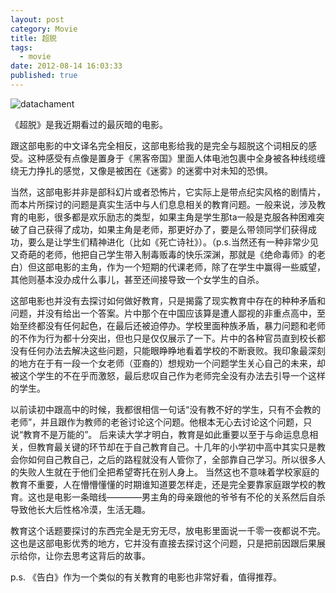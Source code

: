 ```yaml
---
layout: post
category: Movie
title: 超脱
tags:
  - movie
date: 2012-08-14 16:03:33
published: true
---
```


<img src="http://upload.wikimedia.org/wikipedia/en/thumb/2/20/Detachment_poster.jpg/220px-Detachment_poster.jpg" title="datachament" />


《超脱》是我近期看过的最灰暗的电影。<!--more-->

跟这部电影的中文译名完全相反，这部电影给我的是完全与超脱这个词相反的感受。这种感受有点像是置身于《黑客帝国》里面人体电池包裹中全身被各种线缆缠绕无力挣扎的感觉，又像是被困在《迷雾》的迷雾中对未知的恐惧。


当然，这部电影并非是部科幻片或者恐怖片，它实际上是带点纪实风格的剧情片，而本片所探讨的问题是真实生活中与人们息息相关的教育问题。一般来说，涉及教育的电影，很多都是欢乐励志的类型，如果主角是学生那ta一般是克服各种困难突破了自己获得了成功，如果主角是老师，那更好办了，要是么带领同学们获得成功，要么是让学生们精神进化（比如《死亡诗社》）。（p.s.当然还有一种非常少见又奇葩的老师，他把自己学生带入制毒贩毒的快乐深渊，那就是《绝命毒师》的老白）但这部电影的主角，作为一个短期的代课老师，除了在学生中赢得一些威望，其他则基本没办成什么事儿，甚至还间接导致一个女学生的自杀。


这部电影也并没有去探讨如何做好教育，只是揭露了现实教育中存在的种种矛盾和问题，并没有给出一个答案。片中那个在中国应该算是遭人鄙视的非重点高中，至始至终都没有任何起色，在最后还被迫停办。学校里面种族矛盾，暴力问题和老师的不作为行为都十分突出，但也只是仅仅展示了一下。片中的各种官员直到校长都没有任何办法去解决这些问题，只能眼睁睁地看着学校的不断衰败。我印象最深刻的地方在于有一段一个女老师（亚裔的）想规劝一个问题学生关心自己的未来，却被这个学生的不在乎而激怒，最后悲叹自己作为老师完全没有办法去引导一个这样的学生。


以前读初中跟高中的时候，我都很相信一句话“没有教不好的学生，只有不会教的老师”，并且跟作为教师的老爸讨论这个问题。他根本无心去讨论这个问题，只说“教育不是万能的”。 后来读大学才明白，教育是如此重要以至于与命运息息相关，但教育最关键的环节却在于自己教育自己。十几年的小学初中高中其实只是教会你如何自己教自己，之后的路程就没有人管你了，全部靠自己学习。所以很多人的失败人生就在于他们全把希望寄托在别人身上。 当然这也不意味着学校家庭的教育不重要，人在懵懵懂懂的时期谁知道要怎样走，还是完全要靠家庭跟学校的教育。这也是电影一条暗线————男主角的母亲跟他的爷爷有不伦的关系然后自杀导致他长大后性格冷漠，生活无趣。


教育这个话题要探讨的东西完全是无穷无尽，放电影里面说一千零一夜都说不完。这也是这部电影优秀的地方，它并没有直接去探讨这个问题，只是把前因跟后果展示给你，让你去思考这背后的故事。


p.s. 《告白》作为一个类似的有关教育的电影也非常好看，值得推荐。